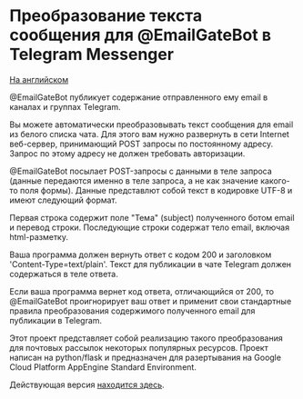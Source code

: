 # Преобразование текста сообщения для @EmailGateBot в Telegram Messenger

[На английском](README.md)

@EmailGateBot публикует содержание отправленного ему email в каналах и группах Telegram.

Вы можете автоматически преобразовывать текст сообщения для email из белого списка чата. Для этого вам нужно развернуть в сети Internet веб-сервер, принимающий POST запросы по постоянному адресу. Запрос по этому адресу не должен требовать авторизации.

@EmailGateBot посылает POST-запросы с данными в теле запроса (данные передаются именно в теле запроса, а не как значение какого-то поля формы).
Данные представлют собой текст в кодировке UTF-8 и имеют следующий формат.

Первая строка содержит поле "Тема" (subject) полученного ботом email и перевод строки. Последующие строки содержат тело email, включая html-разметку.

Ваша программа должен вернуть ответ с кодом 200 и заголовком 'Content-Type=text/plain'. Текст для публикации в чате Telegram должен содержаться в теле ответа.

Если ваша программа вернет код ответа, отличающийся от 200, то @EmailGateBot проигнорирует ваш ответ и применит свои стандартные правила преобразования содержимого полученного email для публикации в Telegram.

Этот проект представляет собой реализацию такого преобразования для почтовых рассылок некоторых популярных ресурсов. Проект написан на python/flask и предназначен для разертывания на Google Cloud Platform AppEngine Standard Environment.

Действующая версия [находится здесь](https://text-transform-198104.appspot.com).